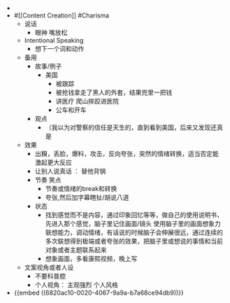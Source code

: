 -
- #[[Content Creation]] #Charisma
	- 说话
		- 眼神 嘴放松
	- Intentional Speaking
		- 想下一个词和动作
	- 备用
		- 故事/例子
			- 美国
				- 被跟踪
				- 被抢钱拿走了黑人的外套，结果兜里一把钱
				- 讲医疗 爬山摔跤进医院
				- 公车和开车
		- 观点
			- （我以为对警察的信任是天生的，直到看到美国，后来又发现还真是
	- 效果
		- 出糗，丢脸，爆料，攻击，反向夸张，突然的情绪转换，适当否定能激起更大反应
		- 让别人说真话 ： 替他背锅
		- 节奏 笑点
			- 节奏或情绪的break和转换
			- 夸张,然后加字幕瞎扯/胡说八道
		- 状态
			- 找到感觉而不是内容，通过印象回忆等等，做自己的使用说明书，先进入那个感觉，脑子里记住画面/镜头 使用脑子里的画面想象力联想能力，调动情绪，有话说的时候脑子会伸展很远，通过连续的多次联想得到极端或者夸张的效果，把脑子里或想说的事情和当前对象或者主题联系起来
			- 想象画面，多看康熙视频，晚上写
	- 文案视角或者人设
		- 不要科普腔
		- 个人视角： 主观强烈 个人风格
- {{embed ((6820ac10-0020-4067-9a9a-b7a68ce94db9))}}